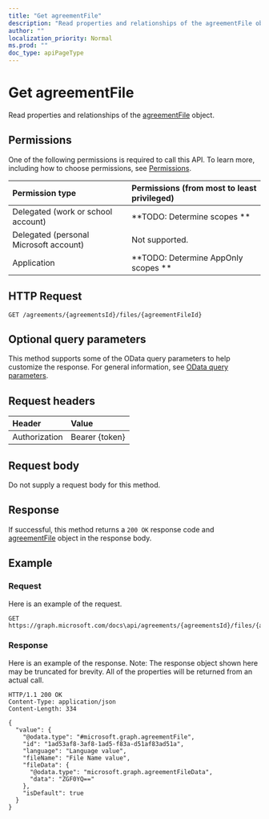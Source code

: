 ```yaml
---
title: "Get agreementFile"
description: "Read properties and relationships of the agreementFile object."
author: ""
localization_priority: Normal
ms.prod: ""
doc_type: apiPageType
---
```


# Get agreementFile

Read properties and relationships of the [agreementFile](../resources/agreementfile.md) object.

## Permissions
One of the following permissions is required to call this API. To learn more, including how to choose permissions, see [Permissions](/concepts/permissions-reference.md).

|Permission type|Permissions (from most to least privileged)|
|:---|:---|
|Delegated (work or school account)|**TODO: Determine scopes **|
|Delegated (personal Microsoft account)|Not supported.|
|Application|**TODO: Determine AppOnly scopes **|

## HTTP Request
<!-- {
  "blockType": "ignored"
}
-->
``` http
GET /agreements/{agreementsId}/files/{agreementFileId}
```

## Optional query parameters
This method supports some of the OData query parameters to help customize the response. For general information, see [OData query parameters](/graph/query-parameters).

## Request headers
|Header|Value|
|:---|:---|
|Authorization|Bearer {token}|

## Request body
Do not supply a request body for this method.

## Response
If successful, this method returns a `200 OK` response code and [agreementFile](../resources/agreementfile.md) object in the response body.

## Example

### Request
Here is an example of the request.
<!-- {
  "blockType": "request",
  "name": "get_agreementfile"
}
-->
``` http
GET https://graph.microsoft.com/docs\api/agreements/{agreementsId}/files/{agreementFileId}
```

### Response
Here is an example of the response. Note: The response object shown here may be truncated for brevity. All of the properties will be returned from an actual call.
<!-- {
  "blockType": "response",
  "truncated": true,
  "@odata.type": "microsoft.graph.agreementFile"
}
-->
``` http
HTTP/1.1 200 OK
Content-Type: application/json
Content-Length: 334

{
  "value": {
    "@odata.type": "#microsoft.graph.agreementFile",
    "id": "1ad53af8-3af8-1ad5-f83a-d51af83ad51a",
    "language": "Language value",
    "fileName": "File Name value",
    "fileData": {
      "@odata.type": "microsoft.graph.agreementFileData",
      "data": "ZGF0YQ=="
    },
    "isDefault": true
  }
}
```

